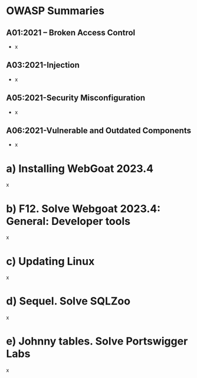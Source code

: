 # OWASP Summaries
## A01:2021 – Broken Access Control
- x
## A03:2021-Injection
- x
## A05:2021-Security Misconfiguration
- x
## A06:2021-Vulnerable and Outdated Components
- x

# a) Installing WebGoat 2023.4
x

# b) F12. Solve Webgoat 2023.4: General: Developer tools
x

# c) Updating Linux
x

# d) Sequel. Solve SQLZoo
x

# e) Johnny tables. Solve Portswigger Labs
x
